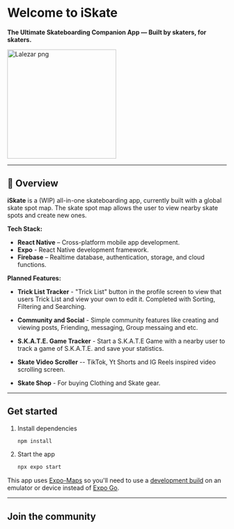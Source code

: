 # Welcome to iSkate

**The Ultimate Skateboarding Companion App — Built by skaters, for skaters.**

<img width="250" height="250" alt="Lalezar png" src="https://github.com/user-attachments/assets/772d63da-35be-4595-91e6-1f6c03597f7d" />

---

## 🚀 Overview

**iSkate** is a (WIP) all-in-one skateboarding app, currently built with a global skate spot map. The skate spot map allows the user to view nearby skate spots and create new ones.

**Tech Stack:**

- **React Native** – Cross-platform mobile app development.
- **Expo** - React Native development framework.
- **Firebase** – Realtime database, authentication, storage, and cloud functions.

**Planned Features:**

- **Trick List Tracker** - "Trick List" button in the profile screen to view that users Trick List and view your own to edit it. Completed with Sorting, Filtering and Searching.
- **Community and Social** - Simple community features like creating and viewing posts, Friending, messaging, Group messaing and etc.

- **S.K.A.T.E. Game Tracker** - Start a S.K.A.T.E Game with a nearby user to track a game of S.K.A.T.E. and save your statistics.
- **Skate Video Scroller** -- TikTok, Yt Shorts and IG Reels inspired video scrolling screen.
- **Skate Shop** - For buying Clothing and Skate gear.
  
---

## Get started

1. Install dependencies

   ```bash
   npm install
   ```

2. Start the app

   ```bash
   npx expo start
   ```

This app uses [Expo-Maps]() so you'll need to use a [development build](https://docs.expo.dev/develop/development-builds/introduction/) on an emulator or device instead of [Expo Go](https://expo.dev/go).

---

## Join the community
